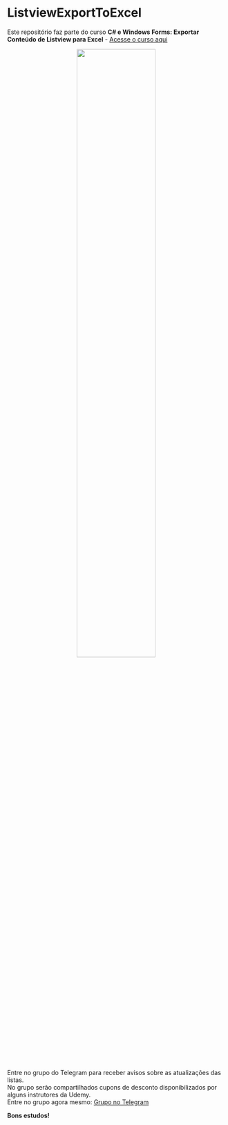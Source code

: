 # ListviewExportToExcel
 
Este repositório faz parte do curso **C# e Windows Forms: Exportar Conteúdo de Listview para Excel** - [Acesse o curso aqui](https://www.udemy.com/course/c-e-windows-forms-exportar-conteudo-de-listview-para-excel)

<p align="center">
    <img width="60%" src="https://img-b.udemycdn.com/course/480x270/3848246_438b.jpg"> 
</p>

Entre no grupo do Telegram para receber avisos sobre as atualizações das listas.  
No grupo serão compartilhados cupons de desconto disponibilizados por alguns instrutores da Udemy.  
Entre no grupo agora mesmo: [Grupo no Telegram](https://t.me/DicasCursosUdemy)

**Bons estudos!**
